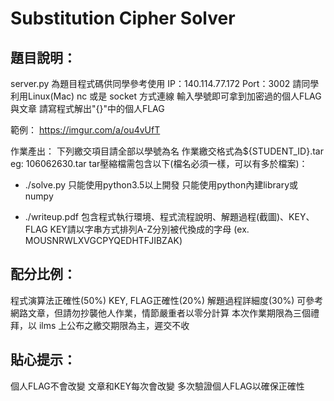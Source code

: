# Substitution Cipher Solver

## 題目說明：
server.py 為題目程式碼供同學參考使用
IP：140.114.77.172
Port：3002
請同學利用Linux(Mac) nc 或是 socket 方式連線
輸入學號即可拿到加密過的個人FLAG與文章
請寫程式解出"{}"中的個人FLAG


範例：
https://imgur.com/a/ou4vUfT 


作業產出：
下列繳交項目請全部以學號為名
作業繳交格式為${STUDENT_ID}.tar
eg: 106062630.tar
tar壓縮檔需包含以下(檔名必須一樣，可以有多於檔案)：


* ./solve.py
只能使用python3.5以上開發
只能使用python內建library或numpy


* ./writeup.pdf
包含程式執行環境、程式流程說明、解題過程(截圖)、KEY、FLAG
KEY請以字串方式排列A-Z分別被代換成的字母 (ex. MOUSNRWLXVGCPYQEDHTFJIBZAK) 


## 配分比例：
程式演算法正確性(50%)
KEY, FLAG正確性(20%)
解題過程詳細度(30%)
可參考網路文章，但請勿抄襲他人作業，情節嚴重者以零分計算
本次作業期限為三個禮拜，以 ilms 上公布之繳交期限為主，遲交不收


## 貼心提示：
個人FLAG不會改變
文章和KEY每次會改變
多次驗證個人FLAG以確保正確性
